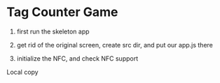 # Tag Counter Game

1. first run the skeleton app

2. get rid of the original screen, create src dir, and put our app.js there

3. initialize the NFC, and check NFC support 

Local copy